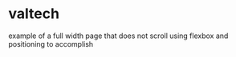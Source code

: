 # valtech
example of a full width page that does not scroll using flexbox and positioning to accomplish
